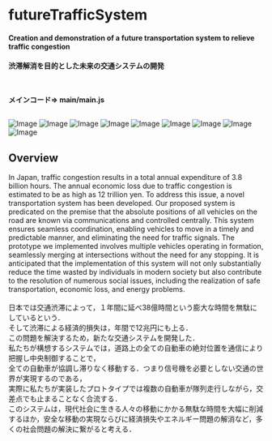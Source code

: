 # futureTrafficSystem
#### Creation and demonstration of a future transportation system to relieve traffic congestion<br>
#### 渋滞解消を目的とした未来の交通システムの開発<br><br>
##
**メインコード=> main/main.js**
##
![Image](https://github.com/user-attachments/assets/a6b30e61-caad-4b04-a613-99f697ba96a9)
![Image](https://github.com/user-attachments/assets/add5bc6a-2331-4d7a-a099-19eb12cd219d)
![Image](https://github.com/user-attachments/assets/e5d484e6-5e52-460d-83a7-dd965588183d)
![Image](https://github.com/user-attachments/assets/321289db-bf4b-401a-b2f4-935626b490bc)
![Image](https://github.com/user-attachments/assets/291ddc93-4cd0-4220-9dd7-c2f211abb8e6)
![Image](https://github.com/user-attachments/assets/8a9d24ba-77a3-4c34-86d8-95154488bddd)
![Image](https://github.com/user-attachments/assets/a6c6c4f7-c30f-47aa-a6f5-3025ad2f438f)
![Image](https://github.com/user-attachments/assets/978766b1-dcba-40ca-9014-1ea1cafea17d)
![Image](https://github.com/user-attachments/assets/b5ec61ce-f83d-4801-a2f9-ecf6f3f520fd)

## Overview
In Japan, traffic congestion results in a total annual expenditure of 3.8 billion hours.
The annual economic loss due to traffic congestion is estimated to be as high as 12 trillion yen.
To address this issue, a novel transportation system has been developed.
Our proposed system is predicated on the premise that the absolute positions of all vehicles on the road are known via communications and controlled centrally.
This system ensures seamless coordination, enabling vehicles to move in a timely and predictable manner, and eliminating the need for traffic signals.
The prototype we implemented involves multiple vehicles operating in formation, seamlessly merging at intersections without the need for any stopping.
It is anticipated that the implementation of this system will not only substantially reduce the time wasted by individuals in modern society but also contribute to the resolution of numerous social issues, including the realization of safe transportation, economic loss, and energy problems.<br><br>
日本では交通渋滞によって，１年間に延べ38億時間という膨大な時間を無駄にしているという．<br>
そして渋滞による経済的損失は，年間で12兆円にも上る．<br>
この問題を解決するため，新たな交通システムを開発した．<br>
私たちが構想するシステムでは，道路上の全ての自動車の絶対位置を通信により把握し中央制御することで，<br>
全ての自動車が協調し滞りなく移動する．つまり信号機を必要としない交通の世界が実現するのである，<br>
実際に私たちが実装したプロトタイプでは複数の自動車が隊列走行しながら，交差点でも止まることなく合流する．<br>
このシステムは，現代社会に生きる人々の移動にかかる無駄な時間を大幅に削減するほか，安全な移動の実現ならびに経済損失やエネルギー問題の解消など，多くの社会問題の解決に繋がると考える．<br>
